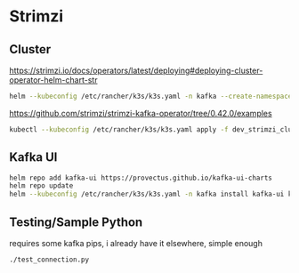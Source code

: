 # Strimzi

## Cluster

https://strimzi.io/docs/operators/latest/deploying#deploying-cluster-operator-helm-chart-str

```bash
helm --kubeconfig /etc/rancher/k3s/k3s.yaml -n kafka --create-namespace install strimzi-cluster-operator oci://quay.io/strimzi-helm/strimzi-kafka-operator
```

https://github.com/strimzi/strimzi-kafka-operator/tree/0.42.0/examples

```bash
kubectl --kubeconfig /etc/rancher/k3s/k3s.yaml apply -f dev_strimzi_cluster.yaml
```

## Kafka UI

```bash
helm repo add kafka-ui https://provectus.github.io/kafka-ui-charts
helm repo update
helm --kubeconfig /etc/rancher/k3s/k3s.yaml -n kafka install kafka-ui kafka-ui/kafka-ui --values kafka-ui-values.yaml
```

## Testing/Sample Python

requires some kafka pips, i already have it elsewhere, simple enough

```bash
./test_connection.py
```
